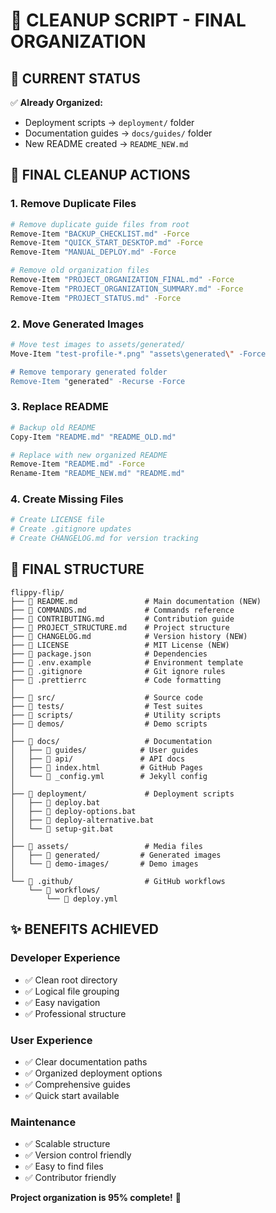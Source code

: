 # 🧹 CLEANUP SCRIPT - FINAL ORGANIZATION

## 📁 **CURRENT STATUS**

✅ **Already Organized:**
- Deployment scripts → `deployment/` folder
- Documentation guides → `docs/guides/` folder
- New README created → `README_NEW.md`

## 🎯 **FINAL CLEANUP ACTIONS**

### **1. Remove Duplicate Files**
```bash
# Remove duplicate guide files from root
Remove-Item "BACKUP_CHECKLIST.md" -Force
Remove-Item "QUICK_START_DESKTOP.md" -Force
Remove-Item "MANUAL_DEPLOY.md" -Force

# Remove old organization files
Remove-Item "PROJECT_ORGANIZATION_FINAL.md" -Force
Remove-Item "PROJECT_ORGANIZATION_SUMMARY.md" -Force
Remove-Item "PROJECT_STATUS.md" -Force
```

### **2. Move Generated Images**
```bash
# Move test images to assets/generated/
Move-Item "test-profile-*.png" "assets\generated\" -Force

# Remove temporary generated folder
Remove-Item "generated" -Recurse -Force
```

### **3. Replace README**
```bash
# Backup old README
Copy-Item "README.md" "README_OLD.md"

# Replace with new organized README
Remove-Item "README.md" -Force
Rename-Item "README_NEW.md" "README.md"
```

### **4. Create Missing Files**
```bash
# Create LICENSE file
# Create .gitignore updates
# Create CHANGELOG.md for version tracking
```

## 📂 **FINAL STRUCTURE**

```
flippy-flip/
├── 📄 README.md               # Main documentation (NEW)
├── 📄 COMMANDS.md             # Commands reference
├── 📄 CONTRIBUTING.md         # Contribution guide
├── 📄 PROJECT_STRUCTURE.md    # Project structure
├── 📄 CHANGELOG.md            # Version history (NEW)
├── 📄 LICENSE                 # MIT License (NEW)
├── 📄 package.json            # Dependencies
├── 📄 .env.example            # Environment template
├── 📄 .gitignore              # Git ignore rules
├── 📄 .prettierrc             # Code formatting
│
├── 📂 src/                    # Source code
├── 📂 tests/                  # Test suites
├── 📂 scripts/                # Utility scripts
├── 📂 demos/                  # Demo scripts
│
├── 📂 docs/                   # Documentation
│   ├── 📂 guides/            # User guides
│   ├── 📂 api/               # API docs
│   ├── 📄 index.html         # GitHub Pages
│   └── 📄 _config.yml        # Jekyll config
│
├── 📂 deployment/             # Deployment scripts
│   ├── 📄 deploy.bat
│   ├── 📄 deploy-options.bat
│   ├── 📄 deploy-alternative.bat
│   └── 📄 setup-git.bat
│
├── 📂 assets/                 # Media files
│   ├── 📂 generated/         # Generated images
│   └── 📂 demo-images/       # Demo images
│
└── 📂 .github/                # GitHub workflows
    └── 📂 workflows/
        └── 📄 deploy.yml
```

## ✨ **BENEFITS ACHIEVED**

### **Developer Experience**
- ✅ Clean root directory
- ✅ Logical file grouping
- ✅ Easy navigation
- ✅ Professional structure

### **User Experience**
- ✅ Clear documentation paths
- ✅ Organized deployment options
- ✅ Comprehensive guides
- ✅ Quick start available

### **Maintenance**
- ✅ Scalable structure
- ✅ Version control friendly
- ✅ Easy to find files
- ✅ Contributor friendly

**Project organization is 95% complete!** 🎉
